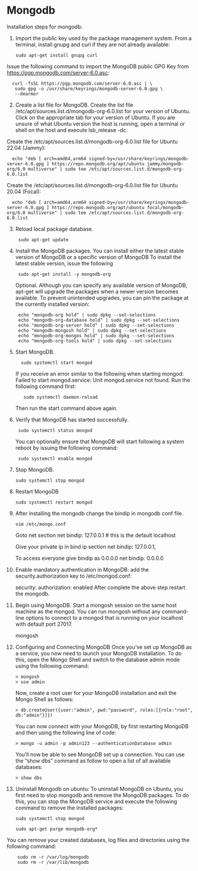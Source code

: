 # Mongodb
Installation steps for mongodb:

1. Import the public key used by the package management system.
  From a terminal, install gnupg and curl if they are not already available:

       sudo apt-get install gnupg curl

  Issue the following command to import the MongoDB public GPG Key from 
  https://pgp.mongodb.com/server-6.0.asc:

      curl -fsSL https://pgp.mongodb.com/server-6.0.asc | \
       sudo gpg -o /usr/share/keyrings/mongodb-server-6.0.gpg \
       --dearmor

2. Create a list file for MongoDB.
  Create the list file /etc/apt/sources.list.d/mongodb-org-6.0.list for your version of Ubuntu.
  Click on the appropriate tab for your version of Ubuntu. If you are unsure of what Ubuntu version the host is running, open a terminal or shell on the host and execute lsb_release -dc.

  Create the /etc/apt/sources.list.d/mongodb-org-6.0.list file for Ubuntu 22.04 (Jammy):

      echo "deb [ arch=amd64,arm64 signed-by=/usr/share/keyrings/mongodb-server-6.0.gpg ] https://repo.mongodb.org/apt/ubuntu jammy/mongodb-org/6.0 multiverse" | sudo tee /etc/apt/sources.list.d/mongodb-org-6.0.list

  Create the /etc/apt/sources.list.d/mongodb-org-6.0.list file for Ubuntu 20.04 (Focal):

      echo "deb [ arch=amd64,arm64 signed-by=/usr/share/keyrings/mongodb-server-6.0.gpg ] https://repo.mongodb.org/apt/ubuntu focal/mongodb-org/6.0 multiverse" | sudo tee /etc/apt/sources.list.d/mongodb-org-6.0.list

3. Reload local package database.

        sudo apt-get update

4. Install the MongoDB packages.
    You can install either the latest stable version of MongoDB or a specific version of MongoDB
    To install the latest stable version, issue the following

        sudo apt-get install -y mongodb-org

    Optional. Although you can specify any available version of MongoDB, apt-get will upgrade the packages when a newer version becomes available.
     To prevent unintended upgrades, you can pin the package at the currently installed version:

        echo "mongodb-org hold" | sudo dpkg --set-selections
        echo "mongodb-org-database hold" | sudo dpkg --set-selections
        echo "mongodb-org-server hold" | sudo dpkg --set-selections
        echo "mongodb-mongosh hold" | sudo dpkg --set-selections
        echo "mongodb-org-mongos hold" | sudo dpkg --set-selections
        echo "mongodb-org-tools hold" | sudo dpkg --set-selections

6. Start MongoDB.

         sudo systemctl start mongod

    If you receive an error similar to the following when starting mongod:
    Failed to start mongod.service: Unit mongod.service not found.
    Run the following command first:

          sudo systemctl daemon-reload

    Then run the start command above again.

7. Verify that MongoDB has started successfully.

        sudo systemctl status mongod

   You can optionally ensure that MongoDB will start following a system reboot by issuing the following command:

        sudo systemctl enable mongod

7. Stop MongoDB.

       sudo systemctl stop mongod

8. Restart MongoDB

       sudo systemctl restart mongod

9. After installing the mongodb change the bindip in mongodb conf file.

       vim /etc/mongo.conf

   Goto net section
     net
       bindip: 127.0.0.1 # this is the default localhost

   Give your private ip in bind ip section
     net
       bindip: 127.0.0.1,<privateip>

   To access everyone give bindip as 0.0.0.0
     net
       bindip: 0.0.0.0
   
11. Enable mandatory authentication in MongoDB:
    add the security.authorization key to /etc/mongod.conf:

      security:
         authorization: enabled
   After complete the above step restart the mongodb.

13. Begin using MongoDB.
    Start a mongosh session on the same host machine as the mongod. You can run mongosh without any command-line options to connect to a mongod that is running on your localhost with default port 27017.
  
       mongosh

14. Configuring and Connecting MongoDB
      Once you’ve set up MongoDB as a service, you now need to launch your MongoDB installation. To do this, open the Mongo Shell and switch to the database admin mode using the following command:

        > mongosh
        > use admin

    Now, create a root user for your MongoDB installation and exit the Mongo Shell as follows:

        > db.createUser({user:"admin", pwd:"password", roles:[{role:"root", db:"admin"}]})

    You can now connect with your MongoDB, by first restarting MongoDB and then using the following line of code:

        > mongo -u admin -p admin123 --authenticationDatabase admin

    You’ll now be able to see MongoDB set up a connection. You can use the “show dbs” command as follow to open a list of all available databases:

        > show dbs


15. Uninstall Mongodb on ubuntu:
    To uninstall MongoDB on Ubuntu, you first need to stop mongodb and remove the MongoDB packages. To do this, you can stop the MongoDB service and execute the following command to remove the installed packages:

        sudo systemctl stop mongod

        sudo apt-get purge mongodb-org*

  You can remove your created databases, log files and directories using the following command:

        sudo rm -r /var/log/mongodb
        sudo rm -r /var/lib/mongodb

  
  
